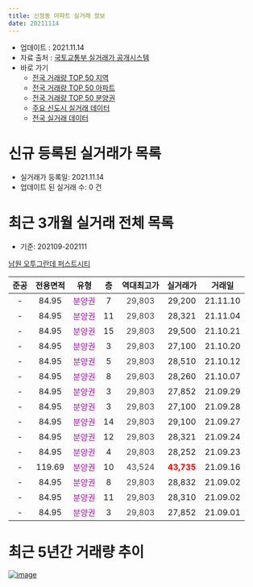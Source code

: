 ```yaml
---
title: 신정동 아파트 실거래 정보
date: 20211114
---
```


* 업데이트 : 2021.11.14
* 자료 출처 : [국토교통부 실거래가 공개시스템](http://rt.molit.go.kr)
* 바로 가기
    * [전국 거래량 TOP 50 지역](https://apt-info.github.io/apt-trade-info/tr)
    * [전국 거래량 TOP 50 아파트](https://apt-info.github.io/apt-trade-info/ta)
    * [전국 거래량 TOP 50 분양권](https://apt-info.github.io/apt-trade-info/tb)
    * [주요 신도시 실거래 데이터](https://apt-info.github.io/apt-trade-info/newtown)
    * [전국 실거래 데이터](https://apt-info.github.io/apt-trade-info/all)



<script async src="https://pagead2.googlesyndication.com/pagead/js/adsbygoogle.js"></script>
<!-- 기본광고 -->
<ins class="adsbygoogle"
     style="display:block"
     data-ad-client="ca-pub-1142216861245946"
     data-ad-slot="4805727019"
     data-ad-format="auto"
     data-full-width-responsive="true"></ins>
<script>
     (adsbygoogle = window.adsbygoogle || []).push({});
</script>


# 신규 등록된 실거래가 목록

* 실거래가 등록일: 2021.11.14
* 업데이트 된 실거래 수: 0 건




<script async src="https://pagead2.googlesyndication.com/pagead/js/adsbygoogle.js"></script>
<!-- 기본광고 -->
<ins class="adsbygoogle"
     style="display:block"
     data-ad-client="ca-pub-1142216861245946"
     data-ad-slot="4805727019"
     data-ad-format="auto"
     data-full-width-responsive="true"></ins>
<script>
     (adsbygoogle = window.adsbygoogle || []).push({});
</script>


# 최근 3개월 실거래 전체 목록
* 기준: 202109-202111


[남원 오투그란데 퍼스트시티](https://search.naver.com/search.naver?query=%EB%82%A8%EC%9B%90+%EC%98%A4%ED%88%AC%EA%B7%B8%EB%9E%80%EB%8D%B0+%ED%8D%BC%EC%8A%A4%ED%8A%B8%EC%8B%9C%ED%8B%B0)

|준공|전용면적|유형|층|역대최고가|실거래가|거래일|
|:---:|:---:|:---:|:---:|:---:|:---:|:---:|
|-|84.95|<span style="color:#9C11A5">분양권</span>|7|<span style="color:#444444">29,803</span>|29,200|21.11.10|
|-|84.95|<span style="color:#9C11A5">분양권</span>|11|<span style="color:#444444">29,803</span>|28,321|21.11.04|
|-|84.95|<span style="color:#9C11A5">분양권</span>|15|<span style="color:#444444">29,803</span>|29,500|21.10.21|
|-|84.95|<span style="color:#9C11A5">분양권</span>|3|<span style="color:#444444">29,803</span>|27,100|21.10.20|
|-|84.95|<span style="color:#9C11A5">분양권</span>|5|<span style="color:#444444">29,803</span>|28,510|21.10.12|
|-|84.95|<span style="color:#9C11A5">분양권</span>|8|<span style="color:#444444">29,803</span>|28,260|21.10.07|
|-|84.95|<span style="color:#9C11A5">분양권</span>|3|<span style="color:#444444">29,803</span>|27,852|21.09.29|
|-|84.95|<span style="color:#9C11A5">분양권</span>|3|<span style="color:#444444">29,803</span>|27,100|21.09.28|
|-|84.95|<span style="color:#9C11A5">분양권</span>|14|<span style="color:#444444">29,803</span>|29,100|21.09.27|
|-|84.95|<span style="color:#9C11A5">분양권</span>|12|<span style="color:#444444">29,803</span>|28,321|21.09.24|
|-|84.95|<span style="color:#9C11A5">분양권</span>|4|<span style="color:#444444">29,803</span>|28,252|21.09.23|
|-|119.69|<span style="color:#9C11A5">분양권</span>|10|<span style="color:#444444">43,524</span>|<b><span style="color:#FF0000">43,735</span></b>|21.09.16|
|-|84.95|<span style="color:#9C11A5">분양권</span>|8|<span style="color:#444444">29,803</span>|28,832|21.09.02|
|-|84.95|<span style="color:#9C11A5">분양권</span>|11|<span style="color:#444444">29,803</span>|28,310|21.09.02|
|-|84.95|<span style="color:#9C11A5">분양권</span>|3|<span style="color:#444444">29,803</span>|27,852|21.09.01|



<script async src="https://pagead2.googlesyndication.com/pagead/js/adsbygoogle.js"></script>
<!-- 기본광고 -->
<ins class="adsbygoogle"
     style="display:block"
     data-ad-client="ca-pub-1142216861245946"
     data-ad-slot="4805727019"
     data-ad-format="auto"
     data-full-width-responsive="true"></ins>
<script>
     (adsbygoogle = window.adsbygoogle || []).push({});
</script>


# 최근 5년간 거래량 추이


<div style="width:100%;">
    <canvas id="deal_progress" height="200"></canvas>
</div>

<script>
new Chart(document.getElementById("deal_progress"), {
    type: 'line',
    data: {
        labels: ['20.12','21.01','21.02','21.05','21.06','21.07','21.08','21.09','21.10','21.11'],
        datasets: [{
            label: '매매/분양권',
            data: [3,8,8,2,2,4,4,9,4,2],
            borderColor: "rgba(66, 133, 243, 1)",
            backgroundColor: "rgba(66, 133, 243, 0.05)",
            borderWidth: 1,
            pointRadius: 0,
            fill: false,
            lineTension: 0
        },{
            label: '전/월세',
            data: [0,0,0,0,0,0,0,0,0,0],
            borderColor: "rgba(255, 90, 0, 1)",
            backgroundColor: "rgba(255, 90, 0, 0.05)",
            borderWidth: 1,
            pointRadius: 0,
            fill: false,
            lineTension: 0
        },{
            label: '합계',
            data: [3,8,8,2,2,4,4,9,4,2],
            borderColor: "rgba(0, 0, 0, 1)",
            backgroundColor: "rgba(0, 0, 0, 0.03)",
            borderWidth: 0.1,
            pointRadius: 0,
            fill: true,
            lineTension: 0
        }
        ]
    },
    options: {
        responsive: true,
        title: {
            display: false
        },
        tooltips: {
            mode: 'index',
            intersect: false
        },
        hover: {
            mode: 'nearest',
            intersect: true
        },
        scales: {
            xAxes: [{
                display: true,
                scaleLabel: {
                    display: true,
                    labelString: '년/월'
                }
            }],
            yAxes: [{
                display: true,
                ticks: {
                    suggestedMin: 0,
                },
                scaleLabel: {
                    display: true,
                    labelString: '실거래 수'
                }
            }]
        }
    }
});

</script>


[![image](https://apt-info.github.io/images/2020-01-03-apt-trade-info/1024x500.png)](https://play.google.com/store/apps/details?id=com.aptinfo.apttradeinfo)

